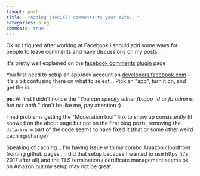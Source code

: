 ```yaml
---
layout: post
title:  "Adding (social) comments to your site..."
categories: blog
comments: true
---
```


Ok so I figured after working at Facebook I should add some ways for people
to leave comments and have discussions on my posts.

It's pretty well explained on the [facebook comments plugin](https://developers.facebook.com/docs/plugins/comments) page

You first need to setup an app/dev account on [developers.facebook.com](https://developers.facebook.com/) - it's a bit confusing there on what to select... Pick an "app", turn it on, and get the id.

**ps**: At first I didn't notice the "_You can specify either fb:app_id or fb:admins, but not both._" don't be like me, pay attention :)

I had problems getting the "Moderation tool" link to show up consistently (it showed on the about page but not on the first blog post), removing the `data-href=` part of the code seems to have fixed it (that or some other weird caching/change)

Speaking of caching... I'm having issue with my combo Amazon cloudfront fronting github pages... I did that setup because I wanted to use https (it's 2017 after all) and the TLS termination / certificate management seems ok on Amazon but my setup may not be great.
